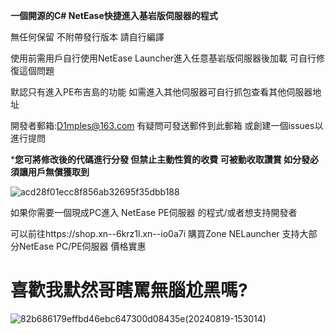 **一個開源的C# NetEase快捷進入基岩版伺服器的程式**


無任何保留 不附帶發行版本 請自行編譯


使用前需用戶自行使用NetEase Launcher進入任意基岩版伺服器後加載 可自行修復這個問題


默認只有進入PE布吉島的功能 如需進入其他伺服器可自行抓包查看其他伺服器地址


開發者郵箱:D1mples@163.com 有疑問可發送郵件到此郵箱 或創建一個issues以進行提問


***您可將修改後的代碼進行分發 但禁止主動性質的收費 可被動收取讚賞 如分發必須讓用戶無償獲取到**


![acd28f01ecc8f856ab32695f35dbb188](https://github.com/user-attachments/assets/71585f39-286f-4eb9-a757-90a9422402b8)


如果你需要一個現成PC進入 NetEase PE伺服器 的程式/或者想支持開發者


可以前往https://shop.xn--6krz1l.xn--io0a7i 購買Zone NELauncher 支持大部分NetEase PC/PE伺服器 價格實惠


# 喜歡我默然哥瞎罵無腦尬黑嗎?
![82b686179effbd46ebc647300d08435e(20240819-153014)](https://github.com/user-attachments/assets/c30fa02e-1578-4f43-abe0-6895ae6833b0)
